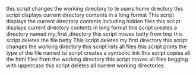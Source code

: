 this script changes the working directory to te users home directory
this script displays current directory contents in a long format
This script displays the current directory contents including hidden files
this script displays current directory contents in long format
this script creates a directory named my_first_directory
this script moves betty from tmp
this script deletes the file betty
This script deletes my first directory
this script changes the working directory
this script lists all files
this script prints the type of the file named
tsi script creates a symbolic link
this script copies all the html files from the working directory
this script moves all files begging with uppercase
this script deletes all current working directories
